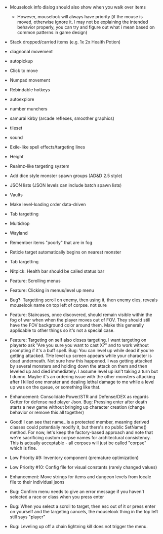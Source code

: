-  Mouselook info dialog should also show when you walk over items
    - However, mouselook will always have priority (if the mouse is moved, otherwise ignore it. I may not be explaining the intended behavior properly, you can try and figure out what i mean based on common patterns in game design)

-  Stack dropped/carried items (e.g. 1x 2x Health Potion)
-  diagnonal movement
-  autopickup
-  Click to move
-  Numpad movement
-  Rebindable hotkeys
-  autoexplore
-  number munchers
-  samurai kirby (arcade reflexes, smoother graphics)
-  tileset
-  sound
-  Exile-like spell effects/targeting lines
-  Height
-  Realmz-like targeting system
-  Add dice style monster spawn groups (AD&D 2.5 style)
-  JSON lists (JSON levels can include batch spawn lists)
-  Vaults
- Make level-loading order data-driven
- Tab targetting
- Multidrop
- Wayland
- Remember items "poorly" that are in fog
- Reticle target automatically begins on nearest monster
- Tab targetting
- Nitpick: Health bar should be called status bar
- Feature: Scrolling menus
- Feature: Clicking in menus/level up menu
- Bug?: Targetting scroll on enemy, then using it, then enemy dies, reveals mouselook name on top left of corpse. not sure


- Feature: Staircases, once discovered, should remain visible within the fog of war when when the player moves out of FOV. They should still have the FOV background color around them. Make this generally applicable to other things so it's not a special case.
- Feature: Targeting on self also closes targeting. I want targeting on playerto ask "Are you sure you want to cast X?" and to work without prompting if it's a buff spell.
Bug: You can level up while dead if you're getting attacked. THe level up screen appears while your character is dead underneath. Not sure how this happened. I was getting attacked by several monsters and holding down the attack on them and then leveled up and died immediately. I assume level up isn't taking a turn but I dunno. Maybe it's an ordering issue with the other monsters attacking after I killed one monster and dealing lethal damage to me while a level up was on the queue, or something like that.
- Enhancement: Consolidate Power/STR and Defense/DEX as regards Getter for defense nad player Json.
Bug: Pressing enter after death starts a new game without bringing up character creation (change behavior or remove this all together)

- Good! I can see that name_ is a protected member, meaning derived classes could potentially modify it, but there's no public SetName() method. For now, let's keep the factory-based approach and note that we're sacrificing custom corpse names for architectural consistency. This is actually acceptable - all corpses will just be called "corpse" which is fine.
- Low Priority #9: Inventory component (premature optimization)
- Low Priority #10: Config file for visual constants (rarely changed values)

- Enhancement: Move strings for items and dungeon levels from locale file to their individual jsons


- Bug: Confirm menu needs to give an error message if you haven't selected a race or class when you press enter
- Bug: When you select a scroll to target, then esc out of it or press enter on yourself and the targeting cancels, the mouselook thing in the top left still says "player"

- Bug: Leveling up off a chain lightning kill does not trigger the menu.
